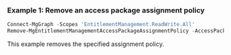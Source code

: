 ### Example 1: Remove an access package assignment policy

```powershell
Connect-MgGraph -Scopes 'EntitlementManagement.ReadWrite.All'
Remove-MgEntitlementManagementAccessPackageAssignmentPolicy -AccessPackageAssignmentPolicyId 'f134999f-8a59-49bb-b3a9-e8365d6fff94
```

This example removes the specified assignment policy.
